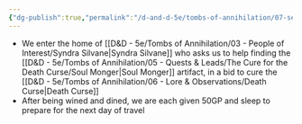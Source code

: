 ```yaml
---
{"dg-publish":true,"permalink":"/d-and-d-5e/tombs-of-annihilation/07-session-notes/session-01/y5-m3-d4/","noteIcon":"","created":"2025-07-16T19:22:37.833-05:00","updated":"2025-08-06T11:30:02.012-05:00"}
---
```


- We enter the home of [[D&D - 5e/Tombs of Annihilation/03 - People of Interest/Syndra Silvane\|Syndra Silvane]] who asks us to help finding the [[D&D - 5e/Tombs of Annihilation/05 - Quests & Leads/The Cure for the Death Curse/Soul Monger\|Soul Monger]] artifact, in a bid to cure the [[D&D - 5e/Tombs of Annihilation/06 - Lore & Observations/Death Curse\|Death Curse]]
- After being wined and dined, we are each given 50GP and sleep to prepare for the next day of travel
